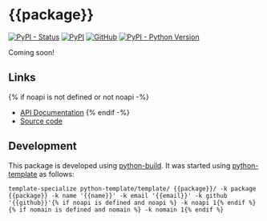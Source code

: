 # {{package}}

[![PyPI - Status](https://img.shields.io/pypi/status/{{package}})](https://pypi.org/project/{{package}}/)
[![PyPI](https://img.shields.io/pypi/v/{{package}})](https://pypi.org/project/{{package}}/)
[![GitHub](https://img.shields.io/github/license/{{github}}/{{package}})](https://github.com/{{github}}/{{package}}/blob/main/LICENSE)
[![PyPI - Python Version](https://img.shields.io/pypi/pyversions/{{package}})](https://pypi.org/project/{{package}}/)

Coming soon!


## Links

{% if noapi is not defined or not noapi -%}
- [API Documentation](https://{{github}}.github.io/{{package}}/)
{% endif -%}
 - [Source code](https://github.com/{{github}}/{{package}})


## Development

This package is developed using [python-build](https://github.com/craigahobbs/python-build#readme).
It was started using [python-template](https://github.com/craigahobbs/python-template#readme) as follows:

~~~
template-specialize python-template/template/ {{package}}/ -k package {{package}} -k name '{{name}}' -k email '{{email}}' -k github '{{github}}'{% if noapi is defined and noapi %} -k noapi 1{% endif %}{% if nomain is defined and nomain %} -k nomain 1{% endif %}
~~~
